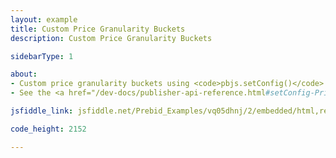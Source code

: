 ```yaml
---
layout: example
title: Custom Price Granularity Buckets
description: Custom Price Granularity Buckets

sidebarType: 1

about:
- Custom price granularity buckets using <code>pbjs.setConfig()</code>
- See the <a href="/dev-docs/publisher-api-reference.html#setConfig-Price-Granularity">the API reference</a> for more detail.

jsfiddle_link: jsfiddle.net/Prebid_Examples/vq05dhnj/2/embedded/html,result

code_height: 2152

---
```


